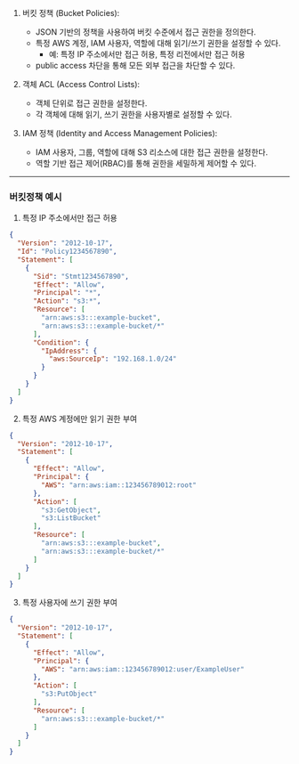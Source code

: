 

1. 버킷 정책 (Bucket Policies):
   - JSON 기반의 정책을 사용하여 버킷 수준에서 접근 권한을 정의한다.
   - 특정 AWS 계정, IAM 사용자, 역할에 대해 읽기/쓰기 권한을 설정할 수 있다.
     - 예: 특정 IP 주소에서만 접근 허용, 특정 리전에서만 접근 허용
   - public access 차단을 통해 모든 외부 접근을 차단할 수 있다.


2. 객체 ACL (Access Control Lists):

   - 객체 단위로 접근 권한을 설정한다.
   - 각 객체에 대해 읽기, 쓰기 권한을 사용자별로 설정할 수 있다.


3. IAM 정책 (Identity and Access Management Policies):

   - IAM 사용자, 그룹, 역할에 대해 S3 리소스에 대한 접근 권한을 설정한다.
   - 역할 기반 접근 제어(RBAC)를 통해 권한을 세밀하게 제어할 수 있다.


---

### 버킷정책 예시

1. 특정 IP 주소에서만 접근 허용
```json
{
  "Version": "2012-10-17",
  "Id": "Policy1234567890",
  "Statement": [
    {
      "Sid": "Stmt1234567890",
      "Effect": "Allow",
      "Principal": "*",
      "Action": "s3:*",
      "Resource": [
        "arn:aws:s3:::example-bucket",
        "arn:aws:s3:::example-bucket/*"
      ],
      "Condition": {
        "IpAddress": {
          "aws:SourceIp": "192.168.1.0/24"
        }
      }
    }
  ]
}

```

2. 특정 AWS 계정에만 읽기 권한 부여
```json 
{
  "Version": "2012-10-17",
  "Statement": [
    {
      "Effect": "Allow",
      "Principal": {
        "AWS": "arn:aws:iam::123456789012:root"
      },
      "Action": [
        "s3:GetObject",
        "s3:ListBucket"
      ],
      "Resource": [
        "arn:aws:s3:::example-bucket",
        "arn:aws:s3:::example-bucket/*"
      ]
    }
  ]
}

```

3. 특정 사용자에 쓰기 권한 부여
```json
{
  "Version": "2012-10-17",
  "Statement": [
    {
      "Effect": "Allow",
      "Principal": {
        "AWS": "arn:aws:iam::123456789012:user/ExampleUser"
      },
      "Action": [
        "s3:PutObject"
      ],
      "Resource": [
        "arn:aws:s3:::example-bucket/*"
      ]
    }
  ]
}

```



